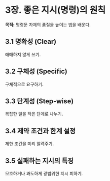# 3장. 좋은 지시(명령)의 원칙
**목적:** 명령문 자체의 품질을 높이는 법을 배운다.

## 3.1 명확성 (Clear)
애매하지 않게 쓰기.

## 3.2 구체성 (Specific)
구체적으로 요구하기.

## 3.3 단계성 (Step-wise)
복잡한 일을 작은 단계로 나누기.

## 3.4 제약 조건과 한계 설정
제한 조건을 미리 알려주기.

## 3.5 실패하는 지시의 특징
모호하거나 과도하게 광범위한 지시 피하기.